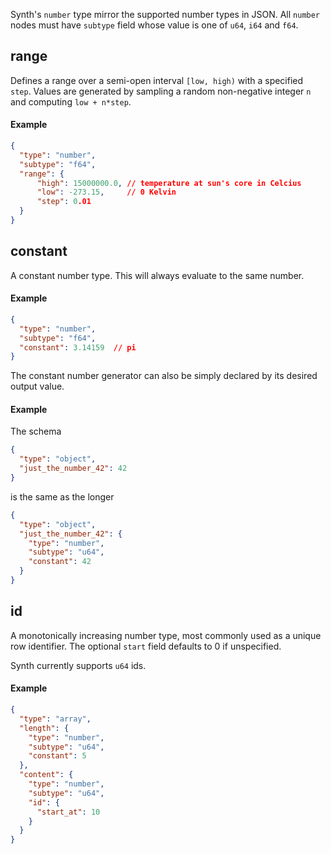 Synth's `number` type mirror the supported number types in JSON. All `number` nodes must have `subtype` field whose
value is one of `u64`, `i64` and `f64`.

## range

Defines a range over a semi-open interval `[low, high)` with a specified `step`. Values are generated by sampling a
random non-negative integer `n` and computing `low + n*step`.

#### Example

```json synth
{
  "type": "number",
  "subtype": "f64",
  "range": {
      "high": 15000000.0, // temperature at sun's core in Celcius
      "low": -273.15,     // 0 Kelvin
      "step": 0.01
  }
}
```

## constant

A constant number type. This will always evaluate to the same number.

#### Example

```json synth
{
  "type": "number",
  "subtype": "f64",
  "constant": 3.14159  // pi
}
```

The constant number generator can also be simply declared by its desired output value.

#### Example

The schema

```json synth
{
  "type": "object",
  "just_the_number_42": 42
}
```

is the same as the longer

```json synth
{
  "type": "object",
  "just_the_number_42": {
    "type": "number",
    "subtype": "u64",
    "constant": 42
  }
}
```

## id

A monotonically increasing number type, most commonly used as a unique row identifier. The optional `start` field
defaults to 0 if unspecified.

Synth currently supports `u64` ids.

#### Example

```json synth
{
  "type": "array",
  "length": {
    "type": "number",
    "subtype": "u64",
    "constant": 5
  },
  "content": {
    "type": "number",
    "subtype": "u64",
    "id": {
      "start_at": 10
    }
  }
}
```